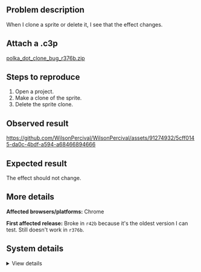 ## Problem description

When I clone a sprite or delete it, I see that the effect changes.

## Attach a .c3p

[polka_dot_clone_bug_r376b.zip](https://github.com/WilsonPercival/WilsonPercival/files/14053631/polka_dot_clone_bug_r376b.zip)

## Steps to reproduce

1. Open a project.
2. Make a clone of the sprite.
3. Delete the sprite clone.

## Observed result

https://github.com/WilsonPercival/WilsonPercival/assets/91274932/5cff0145-da0c-4bdf-a594-a68466894666

## Expected result

The effect should not change.

## More details



**Affected browsers/platforms:** Chrome

**First affected release:** Broke in `r42b` because it's the oldest version I can test. Still doesn't work in `r376b`.

## System details

<details><summary>View details</summary>

Platform information
Product: Construct 3 r376 (beta)
Browser: Chrome 120.0.6099.225
Browser engine: Chromium
Context: browser
Operating system: Windows 11
Device type: desktop
Device pixel ratio: 1.5
Logical CPU cores: 16
Approx. device memory: 8 GB
User agent: Mozilla/5.0 (Windows NT 10.0; Win64; x64) AppleWebKit/537.36 (KHTML, like Gecko) Chrome/120.0.0.0 Safari/537.36
Language setting: en-US

Local storage
Storage quota (approx): 283 gb
Storage usage (approx): 727 mb (0.3%)
Persistant storage: Yes

Browser support notes
This list contains missing features that are not required, but could improve performance or user experience if supported.

Nothing is missing. Everything is OK!
WebGL information
Version string: WebGL 2.0 (OpenGL ES 3.0 Chromium)
Numeric version: 2
Supports NPOT textures: yes
Supports GPU profiling: no
Supports highp precision: yes
Vendor: Google Inc. (AMD)
Renderer: ANGLE (AMD, AMD Radeon(TM) Graphics (0x00001638) Direct3D11 vs_5_0 ps_5_0, D3D11)
Major performance caveat: no
Maximum texture size: 16384
Point size range: 1 to 1024
Extensions:

EXT_color_buffer_float
EXT_color_buffer_half_float
EXT_disjoint_timer_query_webgl2
EXT_float_blend
EXT_texture_compression_bptc
EXT_texture_compression_rgtc
EXT_texture_filter_anisotropic
EXT_texture_norm16
KHR_parallel_shader_compile
OES_draw_buffers_indexed
OES_texture_float_linear
OVR_multiview2
WEBGL_clip_cull_distance
WEBGL_compressed_texture_s3tc
WEBGL_compressed_texture_s3tc_srgb
WEBGL_debug_renderer_info
WEBGL_debug_shaders
WEBGL_lose_context
WEBGL_multi_draw
WEBGL_provoking_vertex
Audio information
System sample rate: 48000 Hz
Output channels: 2
Output interpretation: speakers
Supported decode formats:

WebM Opus (audio/webm;codecs=opus)
WebM Vorbis (audio/webm;codecs=vorbis)
MPEG-4 Opus (audio/mp4;codecs=opus)
MPEG-4 AAC (audio/mp4;codecs=mp4a.40.2)
MP3 (audio/mpeg)
FLAC (audio/flac)
PCM WAV (audio/wav;codecs=1)
Supported encode formats:

WebM Opus (audio/webm;codecs=opus)
Video information
Supported decode formats:

WebM AV1 (video/webm;codecs=av01.0.00M.08)
WebM VP9 (video/webm;codecs=vp9)
WebM VP8 (video/webm;codecs=vp8)
MPEG-4 AV1 (video/mp4;codecs=av01.0.00M.08)
MPEG-4 H.265 (video/mp4;codecs=hev1.1.2.L93.B0)
MPEG-4 H.264 (video/mp4;codecs=avc1.420034)
Supported encode formats:

WebM AV1 (video/webm;codecs=av01.0.00M.08)
WebM VP9 (video/webm;codecs=vp9)
WebM VP8 (video/webm;codecs=vp8)
WebM H.264 (video/webm;codecs=avc1.420034)

</details>
